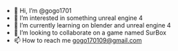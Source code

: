 - 👋 Hi, I’m @gogo1701
- 👀 I’m interested in something unreal engine 4
- 🌱 I’m currently learning on blender and unreal engine 4
- 💞️ I’m looking to collaborate on a game named SurBox
- 📫 How to reach me gogo170109@gmail.com

<!---
gogo1701/gogo1701 is a ✨ special ✨ repository because its `README.md` (this file) appears on your GitHub profile.
You can click the Preview link to take a look at your changes.
--->
